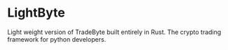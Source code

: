 # LightByte
Light weight version of TradeByte built entirely in Rust. The crypto trading framework for python developers.

